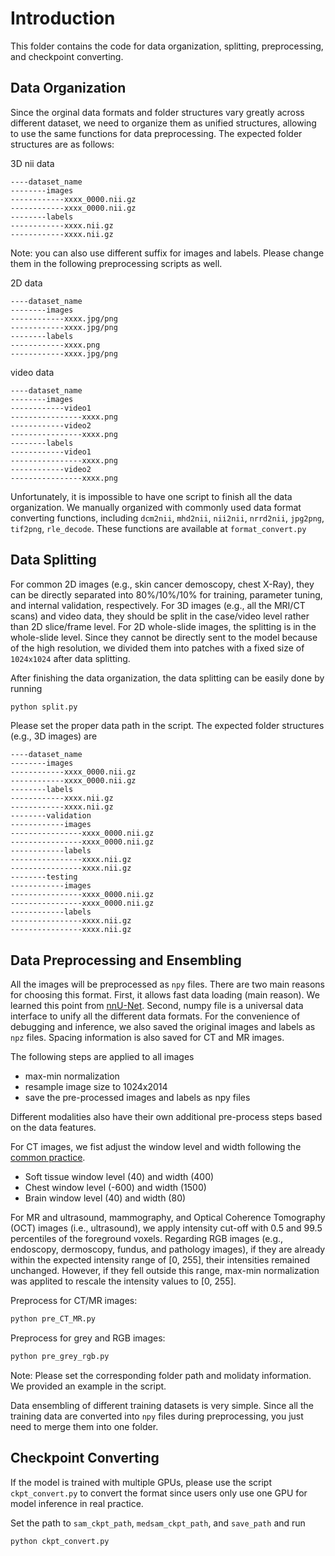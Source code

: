 # Introduction
This folder contains the code for data organization, splitting, preprocessing, and checkpoint converting. 


## Data Organization
Since the orginal data formats and folder structures vary greatly across different dataset, we need to organize them as unified structures, allowing to use the same functions for data preprocessing.
The expected folder structures are as follows:

3D nii data
```
----dataset_name
--------images
------------xxxx_0000.nii.gz
------------xxxx_0000.nii.gz
--------labels
------------xxxx.nii.gz
------------xxxx.nii.gz
```
Note: you can also use different suffix for images and labels. Please change them in the following preprocessing scripts as well. 

2D data
```
----dataset_name
--------images
------------xxxx.jpg/png
------------xxxx.jpg/png
--------labels
------------xxxx.png
------------xxxx.jpg/png
```

video data
```
----dataset_name
--------images
------------video1
----------------xxxx.png
------------video2
----------------xxxx.png
--------labels
------------video1
----------------xxxx.png
------------video2
----------------xxxx.png
```

Unfortunately, it is impossible to have one script to finish all the data organization. We manually organized with commonly used data format converting functions, including `dcm2nii`, `mhd2nii`, `nii2nii`, `nrrd2nii`, `jpg2png`, `tif2png`, `rle_decode`. These functions are available at `format_convert.py`

## Data Splitting
For common 2D images (e.g., skin cancer demoscopy, chest X-Ray), they can be directly separated into 80%/10%/10% for training, parameter tuning, and internal validation, respectively. For 3D images (e.g., all the MRI/CT scans) and video data, they should be split in the case/video level rather than 2D slice/frame level. For 2D whole-slide images, the splitting is in the whole-slide level. Since they cannot be directly sent to the model because of the high resolution, we divided them into patches with a fixed size of `1024x1024` after data splitting. 

After finishing the data organization, the data splitting can be easily done by running
```bash
python split.py
```
Please set the proper data path in the script. The expected folder structures (e.g., 3D images) are

```
----dataset_name
--------images
------------xxxx_0000.nii.gz
------------xxxx_0000.nii.gz
--------labels
------------xxxx.nii.gz
------------xxxx.nii.gz
--------validation
------------images
----------------xxxx_0000.nii.gz
----------------xxxx_0000.nii.gz
------------labels
----------------xxxx.nii.gz
----------------xxxx.nii.gz
--------testing
------------images
----------------xxxx_0000.nii.gz
----------------xxxx_0000.nii.gz
------------labels
----------------xxxx.nii.gz
----------------xxxx.nii.gz
```

## Data Preprocessing and Ensembling

All the images will be preprocessed as `npy` files. There are two main reasons for choosing this format. First, it allows fast data loading (main reason). We learned this point from [nnU-Net](https://github.com/MIC-DKFZ/nnUNet). Second, numpy file is a universal data interface to unify all the different data formats. For the convenience of debugging and inference, we also saved the original images and labels as `npz` files. Spacing information is also saved for CT and MR images. 

The following steps are applied to all images
- max-min normalization
- resample image size to 1024x2014
- save the pre-processed images and labels as npy files

Different modalities also have their own additional pre-process steps based on the data features. 

For CT images, we fist adjust the window level and width following the [common practice](https://radiopaedia.org/articles/windowing-ct). 
- Soft tissue window level (40) and width (400)
- Chest window level (-600) and width (1500)
- Brain window level (40) and width (80)

For MR and ultrasound, mammography, and Optical Coherence Tomography (OCT) images (i.e., ultrasound), we apply intensity cut-off with 0.5 and 99.5 percentiles of the foreground voxels. Regarding RGB images (e.g., endoscopy, dermoscopy, fundus, and pathology images), if they are already within the expected intensity range of [0, 255], their intensities remained unchanged. However, if they fell outside this range, max-min normalization was applited to rescale the intensity values to [0, 255].

Preprocess for CT/MR images: 
```bash
python pre_CT_MR.py
```

Preprocess for grey and RGB images: 
```bash
python pre_grey_rgb.py
```

Note: Please set the corresponding folder path and molidaty information. We provided an example in the script. 

Data ensembling of different training datasets is very simple. Since all the training data are converted into `npy` files during preprocessing, you just need to merge them into one folder. 


## Checkpoint Converting
If the model is trained with multiple GPUs, please use the script `ckpt_convert.py` to convert the format since users only use one GPU for model inference in real practice. 

Set the path to `sam_ckpt_path`, `medsam_ckpt_path`, and `save_path` and run 

```bash
python ckpt_convert.py
```

